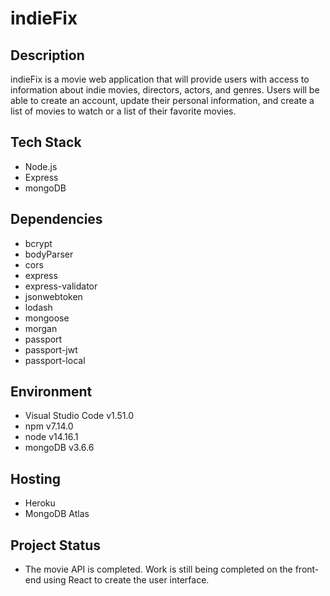 # indieFix

## Description

indieFix is a movie web application that will provide users with access to information about indie movies, directors, actors, and genres. Users will be able to create an account, update their personal information, and create a list of movies to watch or a list of their favorite movies.

## Tech Stack

- Node.js
- Express
- mongoDB

## Dependencies

- bcrypt
- bodyParser
- cors
- express
- express-validator
- jsonwebtoken
- lodash
- mongoose
- morgan
- passport
- passport-jwt
- passport-local

## Environment

- Visual Studio Code v1.51.0
- npm v7.14.0
- node v14.16.1
- mongoDB v3.6.6

## Hosting

- Heroku
- MongoDB Atlas

## Project Status

- The movie API is completed. Work is still being completed on the front-end using React to create the user interface.
